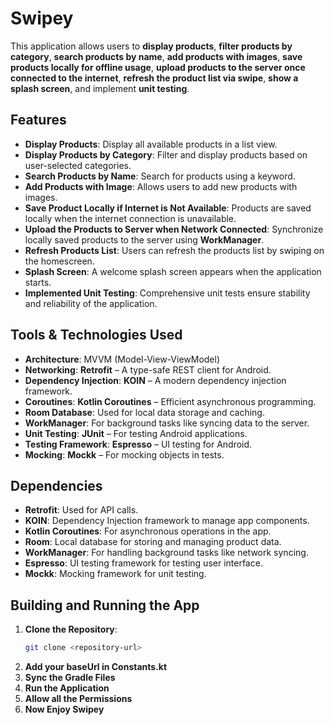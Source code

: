 # Swipey

This application allows users to **display products**, **filter products by category**, **search products by name**, **add products with images**, **save products locally for offline usage**, **upload products to the server once connected to the internet**, **refresh the product list via swipe**, **show a splash screen**, and implement **unit testing**.

## **Features**
- **Display Products**: Display all available products in a list view.
- **Display Products by Category**: Filter and display products based on user-selected categories.
- **Search Products by Name**: Search for products using a keyword.
- **Add Products with Image**: Allows users to add new products with images.
- **Save Product Locally if Internet is Not Available**: Products are saved locally when the internet connection is unavailable.
- **Upload the Products to Server when Network Connected**: Synchronize locally saved products to the server using **WorkManager**.
- **Refresh Products List**: Users can refresh the products list by swiping on the homescreen.
- **Splash Screen**: A welcome splash screen appears when the application starts.
- **Implemented Unit Testing**: Comprehensive unit tests ensure stability and reliability of the application.

## **Tools & Technologies Used**
- **Architecture**: MVVM (Model-View-ViewModel)
- **Networking**: **Retrofit** – A type-safe REST client for Android.
- **Dependency Injection**: **KOIN** – A modern dependency injection framework.
- **Coroutines**: **Kotlin Coroutines** – Efficient asynchronous programming.
- **Room Database**: Used for local data storage and caching.
- **WorkManager**: For background tasks like syncing data to the server.
- **Unit Testing**: **JUnit** – For testing Android applications.
- **Testing Framework**: **Espresso** – UI testing for Android.
- **Mocking**: **Mockk** – For mocking objects in tests.

## **Dependencies**
- **Retrofit**: Used for API calls.
- **KOIN**: Dependency Injection framework to manage app components.
- **Kotlin Coroutines**: For asynchronous operations in the app.
- **Room**: Local database for storing and managing product data.
- **WorkManager**: For handling background tasks like network syncing.
- **Espresso**: UI testing framework for testing user interface.
- **Mockk**: Mocking framework for unit testing.

## **Building and Running the App**
1. **Clone the Repository**:
   ```bash
   git clone <repository-url>
2. **Add your baseUrl in Constants.kt**
3. **Sync the Gradle Files**
4. **Run the Application**
5. **Allow all the Permissions**
6. **Now Enjoy Swipey**

